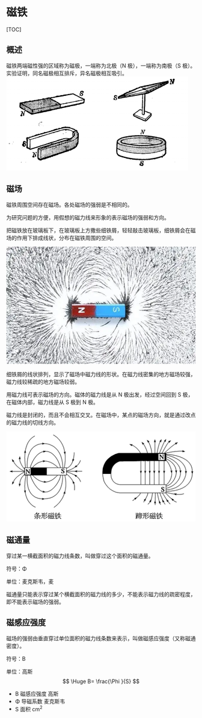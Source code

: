 # 磁铁

[TOC]

## 概述

磁铁两端磁性强的区域称为磁极，一端称为北极（N 极），一端称为南极（S 极）。实验证明，同名磁极相互排斥，异名磁极相互吸引。![](../Images/磁铁.png)

## 磁场

磁铁周围空间存在磁场。各处磁场的强弱是不相同的。

为研究问题的方便，用假想的磁力线来形象的表示磁场的强弱和方向。

把磁铁放在玻璃板下，在玻璃板上方撒些细铁屑，轻轻敲击玻璃板，细铁屑会在磁场的作用下排成线状，分布在磁铁周围的空间。

 ![](../Images/磁力线1.png)

细铁屑的线状排列，显示了磁场中磁力线的形状。在磁力线密集的地方磁场较强，磁力线较稀疏的地方磁场较弱。

用磁力线可表示磁场的方向。磁体的磁力线是从 N 极出发，经过空间回到 S 极，在磁体内部，磁力线是从 S 极到 N 极。

磁力线是封闭的，而且不会相互交叉。在磁场中，某点的磁场方向，就是通过改点的磁力线的切线方向。

 ![](../Images/磁力线2.png)

## 磁通量

穿过某一横截面积的磁力线条数，叫做穿过这个面积的磁通量。

符号：Φ

单位：麦克斯韦，麦

磁通量只能表示穿过某个横截面积的磁力线的多少，不能表示磁力线的疏密程度，即不能表示磁场的强弱。

## 磁感应强度

磁场的强弱由垂直穿过单位面积的磁力线条数来表示，叫做磁感应强度（又称磁通密度）。

符号：B

单位：高斯
$$
\Huge B= \frac{\Phi }{S}
$$

* B        磁感应强度      高斯
* Φ       导磁系数          麦克斯韦
* S        面积                  cm<sup>2</sup>
